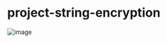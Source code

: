 # project-string-encryption

![image](https://user-images.githubusercontent.com/45806005/189451239-be9c6b9b-39a2-4e0c-b176-1bf0942ce73a.png)
